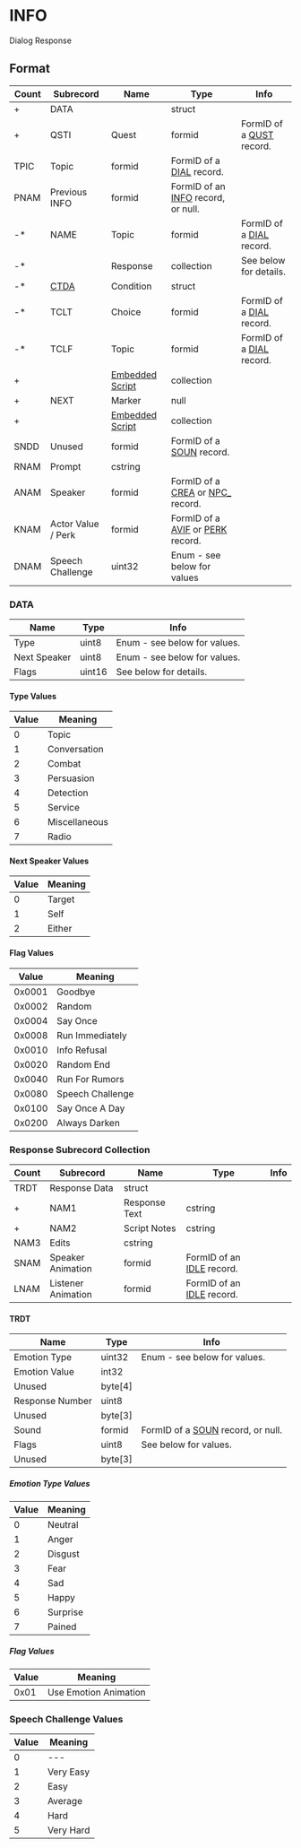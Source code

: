 INFO
====

Dialog Response

## Format

Count | Subrecord | Name | Type | Info
------|-------|------|------|-----
+ | DATA | | struct |
+ | QSTI | Quest | formid | FormID of a [QUST](QUST.md) record.
 | TPIC | Topic | formid | FormID of a [DIAL](DIAL.md) record.
 | PNAM | Previous INFO | formid | FormID of an [INFO](INFO.md) record, or null.
-* | NAME | Topic | formid | FormID of a [DIAL](DIAL.md) record.
-* | | Response | collection | See below for details.
-* | [CTDA](Fields/CTDA.md) | Condition | struct |
-* | TCLT | Choice | formid | FormID of a [DIAL](DIAL.md) record.
-* | TCLF | Topic | formid | FormID of a [DIAL](DIAL.md) record.
+ | | [Embedded Script](Fields/Script.md) | collection |
+ | NEXT | Marker | null |
+ | | [Embedded Script](Fields/Script.md) | collection |
 | SNDD | Unused | formid | FormID of a [SOUN](SOUN.md) record.
 | RNAM | Prompt | cstring |
 | ANAM | Speaker | formid | FormID of a [CREA](CREA.md) or [NPC_](NPC_.md) record.
 | KNAM | Actor Value / Perk | formid | FormID of a [AVIF](AVIF.md) or [PERK](PERK.md) record.
 | DNAM | Speech Challenge | uint32 | Enum - see below for values

### DATA

Name | Type | Info
-----|------|-----
Type | uint8 | Enum - see below for values.
Next Speaker | uint8 | Enum - see below for values.
Flags | uint16 | See below for details.
 
#### Type Values

Value | Meaning
------|--------
0 | Topic
1 | Conversation
2 | Combat
3 | Persuasion
4 | Detection
5 | Service
6 | Miscellaneous
7 | Radio

#### Next Speaker Values

Value | Meaning
------|--------
0 | Target
1 | Self
2 | Either

#### Flag Values

Value | Meaning
------|--------
0x0001 | Goodbye
0x0002 | Random
0x0004 | Say Once
0x0008 | Run Immediately
0x0010 | Info Refusal
0x0020 | Random End
0x0040 | Run For Rumors
0x0080 | Speech Challenge
0x0100 | Say Once A Day
0x0200 | Always Darken

### Response Subrecord Collection

Count | Subrecord | Name | Type | Info
------|-------|------|------|-----
 | TRDT | Response Data | struct |
+ | NAM1 | Response Text | cstring |
+ | NAM2 | Script Notes | cstring |
 | NAM3 | Edits | cstring |
 | SNAM | Speaker Animation | formid | FormID of an [IDLE](IDLE.md) record.
 | LNAM | Listener Animation | formid | FormID of an [IDLE](IDLE.md) record.
 
#### TRDT

Name | Type | Info
-----|------|-----
Emotion Type | uint32 | Enum - see below for values.
Emotion Value | int32 |
Unused | byte[4] |
Response Number | uint8 |
Unused | byte[3] |
Sound | formid | FormID of a [SOUN](SOUN.md) record, or null.
Flags | uint8 | See below for values.
Unused | byte[3] |
 
##### Emotion Type Values

Value | Meaning
------|--------
0 | Neutral
1 | Anger
2 | Disgust
3 | Fear
4 | Sad
5 | Happy
6 | Surprise
7 | Pained

##### Flag Values

Value | Meaning
------|--------
0x01 | Use Emotion Animation

### Speech Challenge Values

Value | Meaning
------|--------
0 | ---
1 | Very Easy
2 | Easy
3 | Average
4 | Hard
5 | Very Hard
